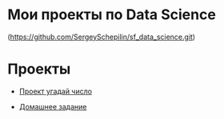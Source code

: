 # Мои проекты по Data Science 
(https://github.com/SergeySchepilin/sf_data_science.git)

#  Проекты 
* [Проект угадай число](https://github.com/SergeySchepilin/sf_data_science/tree/main/Guess_number)

* [Домашнее задание](https://github.com/SergeySchepilin/sf_data_science/tree/main/homework)

